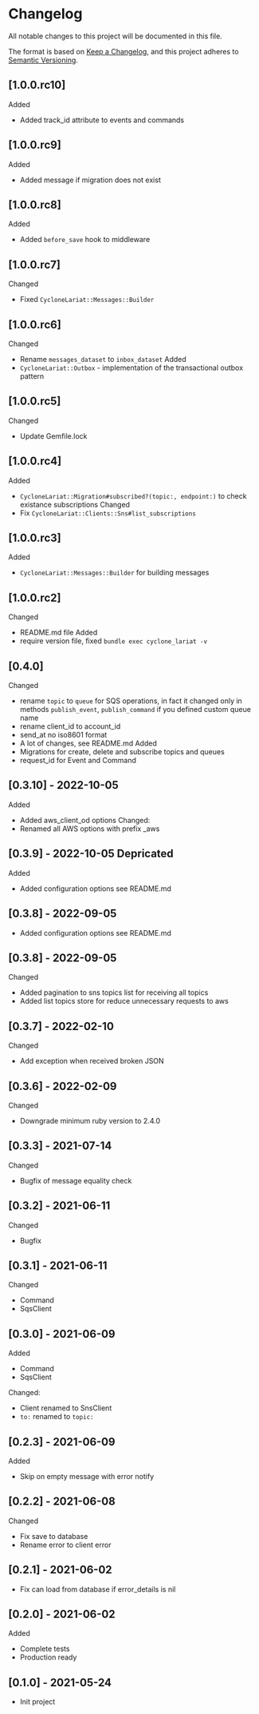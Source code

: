 # Changelog
All notable changes to this project will be documented in this file.

The format is based on [Keep a Changelog](https://keepachangelog.com/en/1.0.0/),
and this project adheres to [Semantic Versioning](https://semver.org/spec/v2.0.0.html).

## [1.0.0.rc10]
Added
- Added track_id attribute to events and commands

## [1.0.0.rc9]
Added
- Added message if migration does not exist

## [1.0.0.rc8]
Added
- Added `before_save` hook to middleware

## [1.0.0.rc7]
Changed
- Fixed `CycloneLariat::Messages::Builder`

## [1.0.0.rc6]
Changed
- Rename `messages_dataset` to `inbox_dataset`
Added
- `CycloneLariat::Outbox` - implementation of the transactional outbox pattern

## [1.0.0.rc5]
Changed
- Update Gemfile.lock

## [1.0.0.rc4]
Added
- `CycloneLariat::Migration#subscribed?(topic:, endpoint:)` to check existance
    subscriptions
Changed
- Fix `CycloneLariat::Clients::Sns#list_subscriptions`

## [1.0.0.rc3]
Added
- `CycloneLariat::Messages::Builder` for building messages

## [1.0.0.rc2]
Changed
- README.md file
Added
- require version file, fixed `bundle exec cyclone_lariat -v`

## [0.4.0]
Changed
- rename `topic` to `queue` for SQS operations, in fact it changed only in methods `publish_event`, `publish_command`
  if you defined custom queue name
- rename client_id to account_id
- send_at no iso8601 format
- A lot of changes, see README.md
Added
- Migrations for create, delete and subscribe topics and queues
- request_id for Event and Command

## [0.3.10] - 2022-10-05
Added
- Added aws_client_od options
Changed:
- Renamed all AWS options with prefix _aws

## [0.3.9] - 2022-10-05 Depricated
Added
- Added configuration options see README.md

## [0.3.8] - 2022-09-05
- Added configuration options see README.md

## [0.3.8] - 2022-09-05
Changed
- Added pagination to sns topics list for receiving all topics
- Added list topics store for reduce unnecessary requests to aws

## [0.3.7] - 2022-02-10
Changed
- Add exception when received broken JSON

## [0.3.6] - 2022-02-09
Changed
- Downgrade minimum ruby version to 2.4.0

## [0.3.3] - 2021-07-14
Changed
- Bugfix of message equality check

## [0.3.2] - 2021-06-11
Changed
- Bugfix

## [0.3.1] - 2021-06-11
Changed
- Command
- SqsClient

## [0.3.0] - 2021-06-09
Added
- Command
- SqsClient

Changed:
- Client renamed to SnsClient
- `to:` renamed to `topic:`

## [0.2.3] - 2021-06-09
Added
- Skip on empty message with error notify

## [0.2.2] - 2021-06-08
Changed
- Fix save to database
- Rename error to client error

## [0.2.1] - 2021-06-02
- Fix can load from database if error_details is nil

## [0.2.0] - 2021-06-02
Added
- Complete tests
- Production ready

## [0.1.0] - 2021-05-24
- Init project
